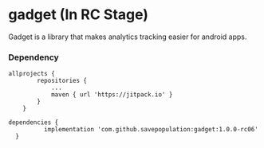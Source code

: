 # gadget (In RC Stage)
Gadget is a library that makes analytics tracking easier for android apps.

### Dependency<br>
```
allprojects {
		repositories {
			...
			maven { url 'https://jitpack.io' }
		}
	}
  ```
  ```
  dependencies {
	        implementation 'com.github.savepopulation:gadget:1.0.0-rc06'
	}
  ```
